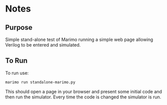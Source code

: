 # Notes

## Purpose

Simple stand-alone test of Marimo running a simple web page allowing
Verilog to be entered and simulated.

## To Run

To run use:
```
marimo run standalone-marimo.py
```

This should open a page in your browser and present some initial code
and then run the simulator.  Every time the code is changed the
simulator is run.
